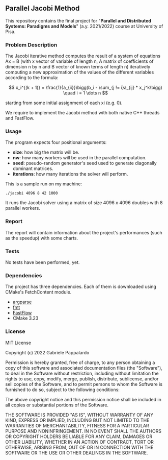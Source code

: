 ## Parallel Jacobi Method

This repository contains the final project for "__Parallel and Distributed Systems: Paradigms and Models__" (a.y. 2021/2022)
course at University of Pisa.

### Problem Description

The Jacobi iterative method computes the result of a system of equations Ax = B (with x vector of
variable of length n, A matrix of coefficients of dimension n by n and B vector of known terms of length
n) iteratively computing a new approximation of the values of the different variables according to the
formula:

$$
x_i^{(k + 1)} = \frac{1}{a_{ii}}\bigg(b_i - \sum_{j != i}a_{ij} * x_j^k\bigg) \quad i = 1 \dots n
$$

starting from some initial assignment of each xi (e.g. 0).

We require to implement the Jacobi method with both native C++ threads and FastFlow.

### Usage

The program expects four positional arguments:

* __size__: how big the matrix will be.
* __nw__: how many workers will be used in the parallel computation.
* __seed__: pseudo-random generator's seed used to generate diagonally dominant matrices.
* __iterations__: how many iterations the solver will perform.

This is a sample run on my machine:
```shell
./jacobi 4096 8 42 1000
```
It runs the Jacobi solver using a matrix of size 4096 x 4096 doubles with 8 parallel workers.

### Report

The report will contain information about the project's performances (such as the speedup) with some charts.

### Tests

No tests have been performed, yet.

### Dependencies

The project has three dependencies. Each of them is downloaded using CMake's FetchContent module.

* [argparse](https://github.com/p-ranav/argparse.git)
* [fmt](https://github.com/fmtlib/fmt.git)
* [FastFlow](https://github.com/fastflow/fastflow.git)
* CMake 3.23

### License

MIT License

Copyright (c) 2022 Gabriele Pappalardo

Permission is hereby granted, free of charge, to any person obtaining a copy
of this software and associated documentation files (the "Software"), to deal
in the Software without restriction, including without limitation the rights
to use, copy, modify, merge, publish, distribute, sublicense, and/or sell
copies of the Software, and to permit persons to whom the Software is
furnished to do so, subject to the following conditions:

The above copyright notice and this permission notice shall be included in all
copies or substantial portions of the Software.

THE SOFTWARE IS PROVIDED "AS IS", WITHOUT WARRANTY OF ANY KIND, EXPRESS OR
IMPLIED, INCLUDING BUT NOT LIMITED TO THE WARRANTIES OF MERCHANTABILITY,
FITNESS FOR A PARTICULAR PURPOSE AND NONINFRINGEMENT. IN NO EVENT SHALL THE
AUTHORS OR COPYRIGHT HOLDERS BE LIABLE FOR ANY CLAIM, DAMAGES OR OTHER
LIABILITY, WHETHER IN AN ACTION OF CONTRACT, TORT OR OTHERWISE, ARISING FROM,
OUT OF OR IN CONNECTION WITH THE SOFTWARE OR THE USE OR OTHER DEALINGS IN THE
SOFTWARE.
